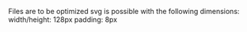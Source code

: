 Files are to be optimized svg is possible with the following dimensions:
width/height: 128px
padding: 8px
